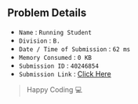 ## Problem Details 
 
- `Name`                      : `Running Student`
- `Division`                  : `B.`
- `Date / Time of Submission` : `62 ms`
- `Memory Consumed`           : `0 KB`
- `Submission ID`             : `40246854`
- `Submission Link`           : [Click Here](http://codeforces.com/contest/9/submission/40246854)

> Happy Coding   :computer: